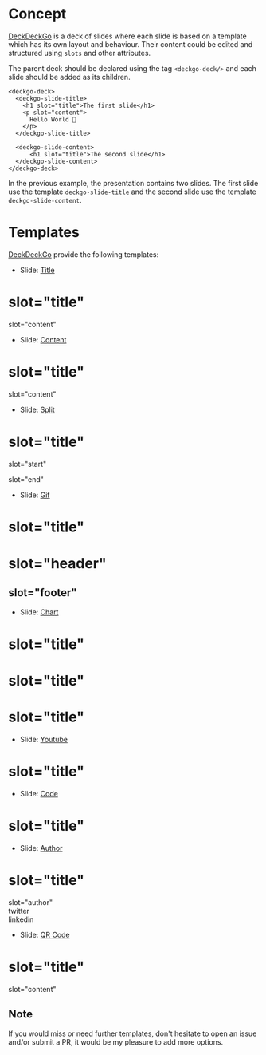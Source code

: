 # Concept

[DeckDeckGo] is a deck of slides where each slide is based on a template which has its own layout and behaviour. Their content could be edited and structured using `slots` and other attributes.

The parent deck should be declared using the tag `<deckgo-deck/>` and each slide should be added as its children.

```
<deckgo-deck>
  <deckgo-slide-title>
    <h1 slot="title">The first slide</h1>
    <p slot="content">
      Hello World 🚀
    </p>
  </deckgo-slide-title>
  
  <deckgo-slide-content>
      <h1 slot="title">The second slide</h1>
  </deckgo-slide-content>
</deckgo-deck>
```

In the previous example, the presentation contains two slides. The first slide use the template `deckgo-slide-title` and the second slide use the template `deckgo-slide-content`.

# Templates

[DeckDeckGo] provide the following templates:

* Slide: [Title](/slides/title)

<div class="container" margin>
  <deckgo-deck embedded={true} pager={false}>
    <deckgo-slide-title>
        <h1 slot="title">slot="title"</h1>
        <p slot="content">
          slot="content"
        </p>
      </deckgo-slide-title>
  </deckgo-deck>
</div>

* Slide: [Content](/slides/content)

<div class="container" margin>
  <deckgo-deck embedded={true} pager={false}>
    <deckgo-slide-content>
      <h1 slot="title">slot="title"</h1>
      <p slot="content">
        slot="content"
      </p>
    </deckgo-slide-content>
  </deckgo-deck>
</div>

* Slide: [Split](/slides/split)

<div class="container" margin>
  <deckgo-deck embedded={true} pager={false}>
    <deckgo-slide-split>
      <h1 slot="title">slot="title"</h1>
      <p slot="start">
        slot="start"
      </p>
      <p slot="end">
        slot="end"
      </p>
    </deckgo-slide-split>
  </deckgo-deck>
</div>

* Slide: [Gif](/slides/gif)

<div class="container" margin>
  <deckgo-deck embedded={true} pager={false}>
    <deckgo-slide-gif src="https://media.giphy.com/media/xUA7baWfTjfHGLZc3e/giphy.gif" alt="My gif" fullscreen={true}>
      <h1 slot="title">slot="title"</h1>
      <h1 slot="header" style={{fontSize: 'var(--font-size-h1)'}}>slot="header"</h1>
      <h2 slot="footer" style={{fontSize: 'var(--font-size-normal)'}}>slot="footer"</h2>
    </deckgo-slide-gif>
  </deckgo-deck>
</div>

* Slide: [Chart](/slides/chart)

<div class="container" margin>
  <deckgo-deck embedded={true} pager={false}>
    <deckgo-slide-chart src="https://raw.githubusercontent.com/fluster/deckdeckgo-charts/master/showcase/data-pie-chart.csv">
      <h1 slot="title">slot="title"</h1>
    </deckgo-slide-chart>
    <deckgo-slide-chart type="line" y-axis-domain="extent" date-pattern="dd.MM.yyyy"
                        src="https://raw.githubusercontent.com/fluster/deckdeckgo-charts/master/showcase/data-line-chart-to-compare.csv">
      <h1 slot="title">slot="title"</h1>
    </deckgo-slide-chart>
    <deckgo-slide-chart type="bar" src="https://raw.githubusercontent.com/fluster/deckdeckgo-charts/master/showcase/data-bar-chart-to-compare.csv">
      <h1 slot="title">slot="title"</h1>
    </deckgo-slide-chart>
  </deckgo-deck>
</div>

* Slide: [Youtube](/slides/youtube)

<div class="container" margin>
  <deckgo-deck embedded={true} pager={false}>
    <deckgo-slide-youtube src="https://www.youtube.com/watch?v=oUOjJIfPIjw">
      <h1 slot="title">slot="title"</h1>
    </deckgo-slide-youtube>
  </deckgo-deck>
</div>

* Slide: [Code](/slides/code)

<div class="container" margin>
  <deckgo-deck embedded={true} pager={false}>
    <deckgo-slide-code src="https://raw.githubusercontent.com/fluster/deckdeckgo/master/src/components/slides/deckdeckgo-slide-code/deckdeckgo-slide-code.tsx">
      <h1 slot="title">slot="title"</h1>
    </deckgo-slide-code>
  </deckgo-deck>
</div>

* Slide: [Author](/slides/author)


<div class="container" margin>
  <deckgo-deck embedded={true} pager={false}>
    <deckgo-slide-author img-src="https://secure.meetupstatic.com/photos/member/9/c/4/2/member_272620002.jpeg">
        <h1 slot="title">slot="title"</h1>
        <div slot="author">slot="author"</div>
        <div slot="social-link" style={{fontSize: '0.5rem'}}><deckgo-social twitter="daviddalbusco"><ion-icon area-label="David on Twitter" slot="icon" name="logo-twitter"></ion-icon> twitter</deckgo-social></div>
        <div slot="social-link" style={{fontSize: '0.5rem'}}><deckgo-social linkedin="david-dal-busco/"><ion-icon area-label="David on Linkedin" slot="icon" name="logo-linkedin"></ion-icon> linkedin</deckgo-social></div>
    </deckgo-slide-author>
  </deckgo-deck>
</div>

* Slide: [QR Code](/slides/qrcode)

<div class="container" margin>
  <deckgo-deck embedded={true} pager={false}>
    <deckgo-slide-qrcode content="https://deckdeckgo.com">
        <h1 slot="title">slot="title"</h1>
        <p slot="content">slot="content"</p>
    </deckgo-slide-qrcode>
  </deckgo-deck>
</div>

## Note

If you would miss or need further templates, don't hesitate to open an issue and/or submit a PR, it would be my pleasure to add more options.

[DeckDeckGo]: https://deckdeckgo.com 